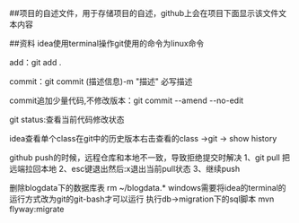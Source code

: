 ##项目的自述文件，用于存储项目的自述，github上会在项目下面显示该文件文本内容

##资料
idea使用terminal操作git使用的命令为linux命令

add：git add .

commit：git commit (描述信息)-m "描述"   必写描述

commit追加少量代码,不修改版本：git commit --amend --no-edit

git status:查看当前代码修改状态

idea查看单个class在git中的历史版本右击查看的class  ->git  -> show history

github push的时候，远程仓库和本地不一致，导致拒绝提交时解决
    1、git pull 把远端拉回本地
    2、esc键退出然后:x退出当前pull状态
    3、继续push
    
删除blogdata下的数据库表 rm ~/blogdata.*      windows需要将idea的terminal的运行方式改为git的git-bash才可以运行
执行db->migration下的sql脚本    mvn flyway:migrate
